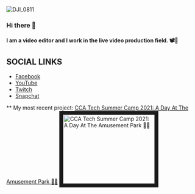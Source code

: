 ![DJI_0811](https://user-images.githubusercontent.com/71404341/130175522-4143ef38-9ee1-4f60-a099-96a9a4bda868.jpeg)
### Hi there 👋

#### I am a video editor and I work in the live video production field. 📽🔴

## SOCIAL LINKS
- [Facebook](https://www.facebook.com/ChaosKid473)
- [YouTube](https://www.youtube.com/channel/UCdzNesZWTZQrZNwylE65OXw)
- [Twitch](https://www.twitch.tv/loudmusicpigeon)
- [Snapchat](https://www.snapchat.com/add/chaoskid_473)

** My most recent project:
[CCA Tech Summer Camp 2021: A Day At The Amusement Park 🎡🎢](https://youtu.be/teXmkpGqGyM)
<a href="http://www.youtube.com/watch?feature=player_embedded&v=teXmkpGqGyM
" target="_blank"><img src="http://img.youtube.com/vi/teXmkpGqGyM/0.jpg" 
alt="CCA Tech Summer Camp 2021: A Day At The Amusement Park 🎡🎢" width="240" height="180" border="10" /></a>

